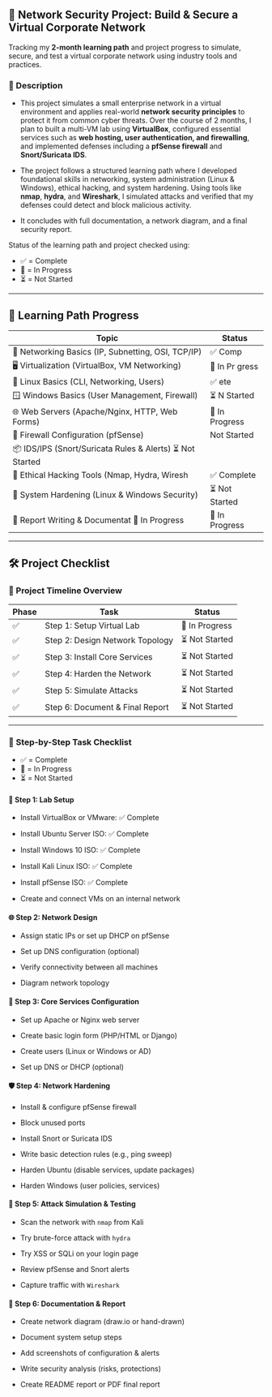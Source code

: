 ## 🔐 Network Security Project: Build & Secure a Virtual Corporate Network

Tracking my  **2-month learning path** and project progress to simulate, secure, and test a virtual corporate network using industry tools and practices.

### 📝 Description

- This project simulates a small enterprise network in a virtual environment and applies real-world **network security principles** to protect it from common cyber threats. Over the course of 2 months, I plan to built a multi-VM lab using **VirtualBox**, configured essential services such as **web hosting, user authentication, and firewalling**, and implemented defenses including a **pfSense firewall** and **Snort/Suricata IDS**.

- The project follows a structured learning path where I developed foundational skills in networking, system administration (Linux & Windows), ethical hacking, and system hardening. Using tools like **nmap**, **hydra**, and **Wireshark**, I simulated attacks and verified that my defenses could detect and block malicious activity.

- It concludes with full documentation, a network diagram, and a final security report.

 Status of the learning path and project checked using:
- ✅ = Complete
- 🔄 = In Progress
- ⏳ = Not Started
---

## 🧠 Learning Path Progress

| Topic                                              | Status            |
| -------------------------------------------------- | --------------- |
| 📘 Networking Basics (IP, Subnetting, OSI, TCP/IP) | ✅ Comp            |
| 🖥️ Virtualization (VirtualBox, VM Networking)     | 🔄 In Pr  gress   |
| 🐧 Linux Basics (CLI, Networking, Users)           | ✅       ete       |
| 🪟 Windows Basics (User Management, Firewall)      | ⏳ N    Started    |
| 🌐 Web Servers (Apache/Nginx, HTTP, Web Forms)     | 🔄  In Progress   |
| 🔐 Firewall Configuration (pfSense)                |    Not Started    |
| 📦 IDS/IPS (Snort/Suricata Rules & Alerts)            ⏳ Not Started    |
| 🧪 Ethical Hacking Tools (Nmap, Hydra, Wiresh       | ✅ Complete       |
| 🧱 System Hardening (Linux & Windows Security)      | ⏳ Not Started    |
| 📄 Report Writing & Documentat 🔄 In Progress       |  🔄 In Progress  |

---

## 🛠️ Project Checklist

### 📅 Project Timeline Overview

| Phase | Task                            | Status         |
| ----- | ------------------------------- | -------------- |
| ✅     | Step 1: Setup Virtual Lab       | 🔄 In Progress |
| ✅     | Step 2: Design Network Topology | ⏳ Not Started  |
| ✅     | Step 3: Install Core Services   | ⏳ Not Started  |
| ✅     | Step 4: Harden the Network      | ⏳ Not Started  |
| ✅     | Step 5: Simulate Attacks        | ⏳ Not Started  |
| ✅     | Step 6: Document & Final Report | ⏳ Not Started  |

---

### 🧱 Step-by-Step Task Checklist
- ✅ = Complete
- 🔄 = In Progress
- ⏳ = Not Started

#### 📁 Step 1: Lab Setup

-  Install VirtualBox or VMware: ✅ Complete
    
-  Install Ubuntu Server ISO: ✅ Complete
    
-  Install Windows 10 ISO: ✅ Complete
    
-  Install Kali Linux ISO: ✅ Complete
    
-  Install pfSense ISO: ✅ Complete
    
-  Create and connect VMs on an internal network
    

#### 🌐 Step 2: Network Design

-  Assign static IPs or set up DHCP on pfSense
    
-  Set up DNS configuration (optional)
    
-  Verify connectivity between all machines
    
-  Diagram network topology
    

#### 🔧 Step 3: Core Services Configuration

-  Set up Apache or Nginx web server
    
-  Create basic login form (PHP/HTML or Django)
    
-  Create users (Linux or Windows or AD)
    
-  Set up DNS or DHCP (optional)
    

#### 🛡️ Step 4: Network Hardening

-  Install & configure pfSense firewall
    
-  Block unused ports
    
-  Install Snort or Suricata IDS
    
-  Write basic detection rules (e.g., ping sweep)
    
-  Harden Ubuntu (disable services, update packages)
    
-  Harden Windows (user policies, services)
    

#### 🧪 Step 5: Attack Simulation & Testing

-  Scan the network with `nmap` from Kali
    
-  Try brute-force attack with `hydra`
    
-  Try XSS or SQLi on your login page
    
-  Review pfSense and Snort alerts
    
-  Capture traffic with `Wireshark`
    

#### 📝 Step 6: Documentation & Report

-  Create network diagram (draw.io or hand-drawn)
    
-  Document system setup steps
    
-  Add screenshots of configuration & alerts
    
-  Write security analysis (risks, protections)
    
-  Create README report or PDF final report